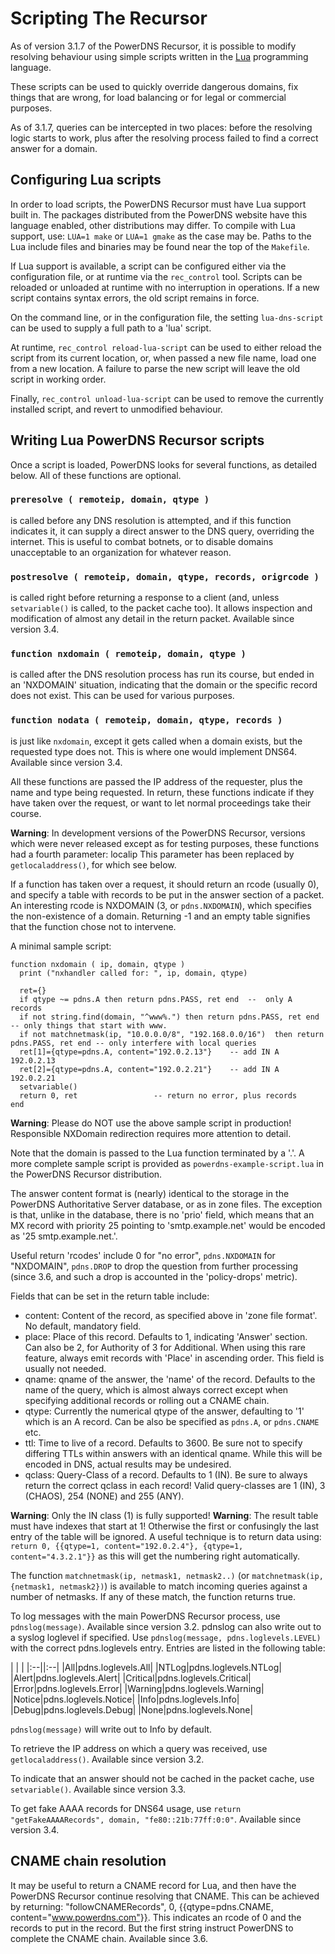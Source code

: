 # Scripting The Recursor
As of version 3.1.7 of the PowerDNS Recursor, it is possible to modify resolving behaviour using simple scripts written in the [Lua](http://www.lua.org) programming language.

These scripts can be used to quickly override dangerous domains, fix things that are wrong, for load balancing or for legal or commercial purposes.

As of 3.1.7, queries can be intercepted in two places: before the resolving logic starts to work, plus after the resolving process failed to find a correct answer for a domain.

## Configuring Lua scripts
In order to load scripts, the PowerDNS Recursor must have Lua support built in. The packages distributed from the PowerDNS website have this language enabled, other distributions may differ. To compile with Lua support, use: `LUA=1 make` or `LUA=1 gmake` as the case may be. Paths to the Lua include files and binaries may be found near the top of the `Makefile`.

If Lua support is available, a script can be configured either via the configuration file, or at runtime via the `rec_control` tool. Scripts can be reloaded or unloaded at runtime with no interruption in operations. If a new script contains syntax errors, the old script remains in force.

On the command line, or in the configuration file, the setting `lua-dns-script` can be used to supply a full path to a 'lua' script.

At runtime, `rec_control reload-lua-script` can be used to either reload the script from its current location, or, when passed a new file name, load one from a new location. A failure to parse the new script will leave the old script in working order.

Finally, `rec_control unload-lua-script` can be used to remove the currently installed script, and revert to unmodified behaviour.

## Writing Lua PowerDNS Recursor scripts
Once a script is loaded, PowerDNS looks for several functions, as detailed below. All of these functions are optional.

### `preresolve ( remoteip, domain, qtype )`
is called before any DNS resolution is attempted, and if this function indicates it, it can supply a direct answer to the DNS query, overriding the internet. This is useful to combat botnets, or to disable domains unacceptable to an organization for whatever reason.

### `postresolve ( remoteip, domain, qtype, records, origrcode )`
is called right before returning a response to a client (and, unless `setvariable()` is called, to the packet cache too). It allows inspection and modification of almost any detail in the return packet. Available since version 3.4.

### `function nxdomain ( remoteip, domain, qtype )`
is called after the DNS resolution process has run its course, but ended in an 'NXDOMAIN' situation, indicating that the domain or the specific record does not exist. This can be used for various purposes.

### `function nodata ( remoteip, domain, qtype, records )`
is just like `nxdomain`, except it gets called when a domain exists, but the requested type does not. This is where one would implement DNS64. Available since version 3.4.

All these functions are passed the IP address of the requester, plus the name and type being requested. In return, these functions indicate if they have taken over the request, or want to let normal proceedings take their course.

**Warning**: In development versions of the PowerDNS Recursor, versions which were never released except as for testing purposes, these functions had a fourth parameter: localip This parameter has been replaced by `getlocaladdress()`, for which see below.

If a function has taken over a request, it should return an rcode (usually 0), and specify a table with records to be put in the answer section of a packet. An interesting rcode is NXDOMAIN (3, or `pdns.NXDOMAIN`), which specifies the non-existence of a domain. Returning -1 and an empty table signifies that the function chose not to intervene.

A minimal sample script:

```
function nxdomain ( ip, domain, qtype )
  print ("nxhandler called for: ", ip, domain, qtype)

  ret={}
  if qtype ~= pdns.A then return pdns.PASS, ret end  --  only A records
  if not string.find(domain, "^www%.") then return pdns.PASS, ret end  -- only things that start with www.
  if not matchnetmask(ip, "10.0.0.0/8", "192.168.0.0/16")  then return pdns.PASS, ret end -- only interfere with local queries
  ret[1]={qtype=pdns.A, content="192.0.2.13"}    -- add IN A 192.0.2.13
  ret[2]={qtype=pdns.A, content="192.0.2.21"}    -- add IN A 192.0.2.21
  setvariable()
  return 0, ret                 -- return no error, plus records
end
```

**Warning**: Please do NOT use the above sample script in production! Responsible NXDomain redirection requires more attention to detail.

Note that the domain is passed to the Lua function terminated by a '.'. A more complete sample script is provided as `powerdns-example-script.lua` in the PowerDNS Recursor distribution.

The answer content format is (nearly) identical to the storage in the PowerDNS Authoritative Server database, or as in zone files. The exception is that, unlike in the database, there is no 'prio' field, which means that an MX record with priority 25 pointing to 'smtp.example.net' would be encoded as '25 smtp.example.net.'.

Useful return 'rcodes' include 0 for "no error", `pdns.NXDOMAIN` for "NXDOMAIN", `pdns.DROP` to drop the question from further processing (since 3.6, and such a drop is accounted in the 'policy-drops' metric).

Fields that can be set in the return table include:

* content: Content of the record, as specified above in 'zone file format'. No default, mandatory field.
* place: Place of this record. Defaults to 1, indicating 'Answer' section. Can also be 2, for Authority of 3 for Additional. When using this rare feature, always emit records with 'Place' in ascending order. This field is usually not needed.
* qname: qname of the answer, the 'name' of the record. Defaults to the name of the query, which is almost always correct except when specifying additional records or rolling out a CNAME chain.
* qtype: Currently the numerical qtype of the answer, defaulting to '1' which is an A record. Can be also be specified as `pdns.A`, or `pdns.CNAME` etc.
* ttl: Time to live of a record. Defaults to 3600. Be sure not to specify differing TTLs within answers with an identical qname. While this will be encoded in DNS, actual results may be undesired.
* qclass: Query-Class of a record. Defaults to 1 (IN). Be sure to always return the correct qclass in each record! Valid query-classes are 1 (IN), 3 (CHAOS), 254 (NONE) and 255 (ANY).

**Warning**: Only the IN class (1) is fully supported!
**Warning**: The result table must have indexes that start at 1! Otherwise the first or confusingly the last entry of the table will be ignored. A useful technique is to return data using: `return 0, {{qtype=1, content="192.0.2.4"}, {qtype=1, content="4.3.2.1"}}` as this will get the numbering right automatically.

The function `matchnetmask(ip, netmask1, netmask2..)` (or `matchnetmask(ip, {netmask1, netmask2})`) is available to match incoming queries against a number of netmasks. If any of these match, the function returns true.

To log messages with the main PowerDNS Recursor process, use `pdnslog(message)`. Available since version 3.2. pdnslog can also write out to a syslog loglevel if specified. Use `pdnslog(message, pdns.loglevels.LEVEL)` with the correct pdns.loglevels entry. Entries are listed in the following table:

| | |
|:--||:--|
|All|pdns.loglevels.All|
|NTLog|pdns.loglevels.NTLog|
|Alert|pdns.loglevels.Alert|
|Critical|pdns.loglevels.Critical|
|Error|pdns.loglevels.Error|
|Warning|pdns.loglevels.Warning|
|Notice|pdns.loglevels.Notice|
|Info|pdns.loglevels.Info|
|Debug|pdns.loglevels.Debug|
|None|pdns.loglevels.None|

`pdnslog(message)` will write out to Info by default.

To retrieve the IP address on which a query was received, use `getlocaladdress()`. Available since version 3.2.

To indicate that an answer should not be cached in the packet cache, use `setvariable()`. Available since version 3.3.

To get fake AAAA records for DNS64 usage, use `return "getFakeAAAARecords", domain, "fe80::21b:77ff:0:0"`. Available since version 3.4.

## CNAME chain resolution
It may be useful to return a CNAME record for Lua, and then have the PowerDNS Recursor continue resolving that CNAME. This can be achieved by returning: "followCNAMERecords", 0, {{qtype=pdns.CNAME, content="www.powerdns.com"}}. This indicates an rcode of 0 and the records to put in the record. But the first string instruct PowerDNS to complete the CNAME chain. Available since 3.6.
